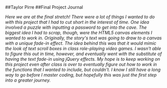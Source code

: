 ##Taylor Pirre
##Final Project Journal

*Here we are at the final stretch! There were a lot of things I wanted to do with this project that I had to cut short in the interest of time. One idea involved a puzzle with inputting a password to get into the cave. The biggest idea I had to scrap, though, were the HTML5 canvas elements I wanted to work in. Originally, the story's text was going to draw to a canvas with a unique fade-in effect. The idea behind this was that it would mimic the look of text scroll boxes in class role-playing video games. I wasn't able to figure this out in time, however, and eventually went with the substitute of having the text fade-in using jQuery effects. My hope is to keep working on this project even after class is over to eventually figure out how to work in the functions that I wanted to include, but couldn't. I know I still have a long way to go before I master coding, but hopefully this was just the first step into a greater journey.*
